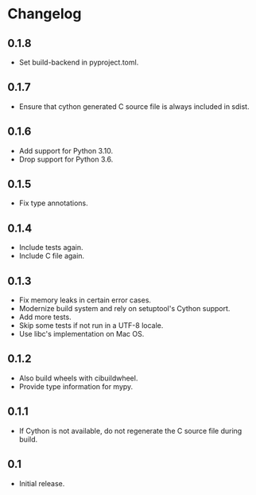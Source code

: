# Changelog

## 0.1.8

* Set build-backend in pyproject.toml.

## 0.1.7

* Ensure that cython generated C source file is always included in sdist.

## 0.1.6

* Add support for Python 3.10.
* Drop support for Python 3.6.

## 0.1.5

* Fix type annotations.

## 0.1.4

* Include tests again.
* Include C file again.

## 0.1.3

* Fix memory leaks in certain error cases.
* Modernize build system and rely on setuptool's Cython support.
* Add more tests.
* Skip some tests if not run in a UTF-8 locale.
* Use libc's implementation on Mac OS.

## 0.1.2

* Also build wheels with cibuildwheel.
* Provide type information for mypy.

## 0.1.1

* If Cython is not available, do not regenerate the C source file during build.

## 0.1

* Initial release.
